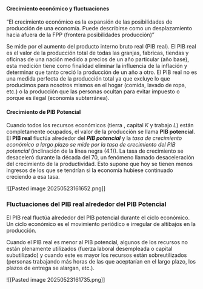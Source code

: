 #### Crecimiento económico y fluctuaciones
“El crecimiento económico es la expansión de las posibilidades de producción de una economía. Puede describirse como un desplazamiento hacia afuera de la FPP (frontera posibilidades producción)”

Se mide por el aumento del producto interno bruto real (PIB real). El PIB real es el valor de la producción total de todas las granjas, fabricas, tiendas y oficinas de una nación medido a precios de un año particular (año base), esta medición tiene como finalidad eliminar la influencia de la inflación y determinar que tanto creció la producción de un año a otro. El PIB real no es una medida perfecta de la producción total ya que excluye lo que producimos para nosotros mismos en el hogar (comida, lavado de ropa, etc.) o la producción que las personas ocultan para evitar impuesto o porque es ilegal (economía subterránea).
#### Crecimiento de PIB Potencial 

Cuando todos los recursos económicos (tierra , capital $K$ y trabajo $L$) están completamente ocupados, el valor de la producción se llama **PIB potencial**. El **PIB real** fluctúa alrededor del ***PIB potencial*** y la *tasa de crecimiento económico a largo plazo se mide por la tasa de crecimiento del PIB potencial* (inclinación de la línea negra (4.1)). La tasa de crecimiento se desaceleró durante la década del 70, un fenómeno llamado desaceleración del crecimiento de la productividad. Esto supone que hoy se tienen menos ingresos de los que se tendrían si la economía hubiese continuado creciendo a esa tasa.

![[Pasted image 20250523161652.png]]
### Fluctuaciones del PIB real alrededor del PIB Potencial 

El PIB real fluctúa alrededor del PIB potencial durante el ciclo económico. Un ciclo económico es el movimiento periódico e irregular de altibajos en la producción.

Cuando el PIB real es menor al PIB potencial, algunos de los recursos no están plenamente  utilizados (fuerza laboral desempleada o capital subutilizado) y cuando este es mayor los recursos están sobreutilizados (personas trabajando más horas de las que aceptarían en el largo plazo, los plazos de entrega se alargan, etc.).

![[Pasted image 20250523161735.png]]
